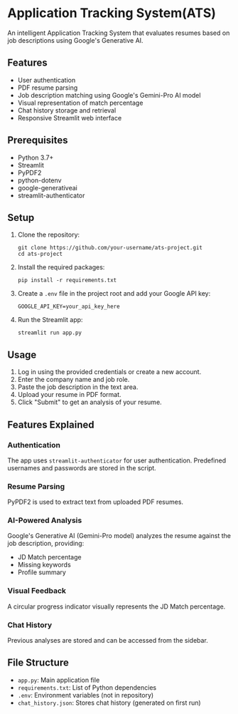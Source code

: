 # Application Tracking System(ATS)
 

An intelligent Application Tracking System that evaluates resumes based on job descriptions using Google's Generative AI.

## Features

- User authentication
- PDF resume parsing
- Job description matching using Google's Gemini-Pro AI model
- Visual representation of match percentage
- Chat history storage and retrieval
- Responsive Streamlit web interface

## Prerequisites

- Python 3.7+
- Streamlit
- PyPDF2
- python-dotenv
- google-generativeai
- streamlit-authenticator

## Setup

1. Clone the repository:
   ```
   git clone https://github.com/your-username/ats-project.git
   cd ats-project
   ```


2. Install the required packages:
   ```
   pip install -r requirements.txt
   ```
4. Create a `.env` file in the project root and add your Google API key:
   ```
   GOOGLE_API_KEY=your_api_key_here
   ```
5. Run the Streamlit app:
   ```
   streamlit run app.py
   ```
## Usage

1. Log in using the provided credentials or create a new account.
2. Enter the company name and job role.
3. Paste the job description in the text area.
4. Upload your resume in PDF format.
5. Click "Submit" to get an analysis of your resume.

## Features Explained

### Authentication
The app uses `streamlit-authenticator` for user authentication. Predefined usernames and passwords are stored in the script.

### Resume Parsing
PyPDF2 is used to extract text from uploaded PDF resumes.

### AI-Powered Analysis
Google's Generative AI (Gemini-Pro model) analyzes the resume against the job description, providing:
- JD Match percentage
- Missing keywords
- Profile summary

### Visual Feedback
A circular progress indicator visually represents the JD Match percentage.

### Chat History
Previous analyses are stored and can be accessed from the sidebar.

## File Structure

- `app.py`: Main application file
- `requirements.txt`: List of Python dependencies
- `.env`: Environment variables (not in repository)
- `chat_history.json`: Stores chat history (generated on first run)

